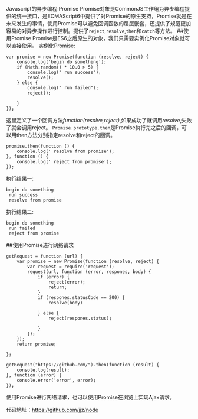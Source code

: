 Javascript的异步编程:Promise
Promise对象是CommonJS工作组为异步编程提供的统一接口，是ECMAScript6中提供了对Promise的原生支持，Promise就是在未来发生的事情，使用Promise可以避免回调函数的层层嵌套，还提供了规范更加容易的对异步操作进行控制。提供了`reject`,`resolve`,`then`和`catch`等方法。
##使用Promise
Promise是ES6之后原生的对象，我们只需要实例化Promise对象就可以直接使用。
实例化Promise:
````
var promise = new Promise(function (resolve, reject) {
    console.log('begin do something');
    if (Math.random() * 10.0 > 5) {
        console.log(" run success");
        resolve();
    } else {
        console.log(" run failed");
        reject();

    }
});
````
这里定义了一个回调方法*function(resolve,reject)*,如果成功了就调用*resolve*,失败了就会调用reject。
`Promise.prototype.then`是Promise执行完之后的回调，可以用then方法分别指定resolve和reject的回调。
```
promise.then(function () {
    console.log(' resolve from promise');
}, function () {
    console.log(' reject from promise');
});
```
执行结果一:
```
begin do something
 run success
 resolve from promise
```
执行结果二:
```
begin do something
 run failed
 reject from promise
```
##使用Promise进行网络请求
```
getRequest = function (url) {
    var promise = new Promise(function (resolve, reject) {
        var request = require('request');
        request(url, function (error, respones, body) {
            if (error) {
                reject(error);
                return;
            }
            if (respones.statusCode == 200) {
                resolve(body)

            } else {
                reject(respones.status);

            }
        });
    });
    return promise;

};

getRequest("https://github.com/").then(function (result) {
    console.log(result);
}, function (error) {
    console.error('error', error);
});

```
使用Promise进行网络请求，也可以使用Promise在浏览上实现Ajax请求。


代码地址：https://github.com/jjz/node

